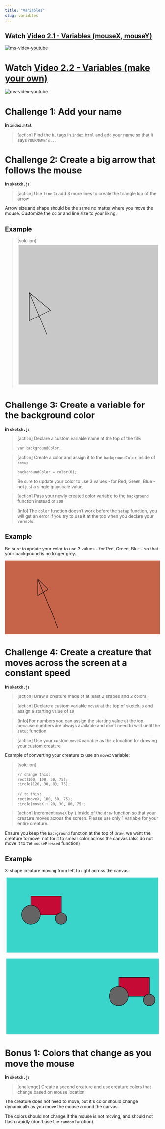 ```yaml
---
title: "Variables"
slug: variables
---
```


## Watch [Video 2.1 - Variables (mouseX, mouseY)](https://www.youtube.com/watch?v=RnS0YNuLfQQ&list=PLRqwX-V7Uu6Zy51Q-x9tMWIv9cueOFTFA&index=6)

![ms-video-youtube](https://www.youtube.com/watch?v=RnS0YNuLfQQ&list=PLRqwX-V7Uu6Zy51Q-x9tMWIv9cueOFTFA&index=6)

# Watch [Video 2.2 - Variables (make your own)](https://www.youtube.com/watch?v=Bn_B3T_Vbxs&index=7&list=PLRqwX-V7Uu6Zy51Q-x9tMWIv9cueOFTFA)

![ms-video-youtube](https://www.youtube.com/watch?v=Bn_B3T_Vbxs&index=7&list=PLRqwX-V7Uu6Zy51Q-x9tMWIv9cueOFTFA)

# Challenge 1: Add your name

**in `index.html`**

> [action]
> Find the `h1` tags in `index.html` and add your name so that it says `YOURNAME's...`
>

# Challenge 2: Create a big arrow that follows the mouse

**in `sketch.js`**

> [action]
> Use `line` to add 3 more lines to create the triangle top of the arrow
>

Arrow size and shape should be the same no matter where you move the mouse. Customize the color and line size to your liking.

## Example

> [solution]
> ![example arrow](assets/line_arrow.png "example arrow")
>

# Challenge 3: Create a variable for the background color

**in `sketch.js`**

> [action]
> Declare a custom variable name at the top of the file:
>
> ```
> var backgroundColor;
> ```
>

<!--  -->

> [action]
> Create a color and assign it to the `backgroundColor` inside of `setup`
>
> ```
> backgroundColor = color(0);
> ```
>
> Be sure to update your color to use 3 values - for Red, Green, Blue - not just a single grayscale value.
>

<!--  -->

> [action]
> Pass your newly created color variable to the `background` function instead of `200`
>

<!--  -->

> [info]
> The `color` function doesn't work before the `setup` function, you will get an error if you try to use it at the top when you declare your variable.
>

## Example

Be sure to update your color to use 3 values - for Red, Green, Blue - so that your background is no longer grey.

![custom background color](assets/background.png "custom background color")

# Challenge 4: Create a creature that moves across the screen at a constant speed

**in `sketch.js`**

> [action]
> Draw a creature made of at least 2 shapes and 2 colors.
>

<!--  -->

> [action]
> Declare a custom variable `moveX` at the top of sketch.js and assign a starting value of `10`
>

<!--  -->

> [info] For numbers you can assign the starting value at the top because numbers are always available and don't need to wait until the `setup` function
>

<!--  -->

> [action]
> Use your custom `moveX` variable as the `x` location for drawing your custom creature
>

Example of converting your creature to use an `moveX` variable:

> [solution]
>
> ```
> // change this:
> rect(100, 100, 50, 75);
> circle(120, 30, 80, 75);
>
> // to this:
> rect(moveX, 100, 50, 75);
> circle(moveX + 20, 30, 80, 75);
> ```
>

<!--  -->

> [action]
> Increment `moveX` by `1` inside of the `draw` function so that your creature moves across the screen.
> Please use only 1 variable for your entire creature.
>

Ensure you keep the `background` function at the top of `draw`, we want the creature to move, not for it to smear color across the canvas (also do not move it to the `mousePressed` function)

## Example

3-shape creature moving from left to right across the canvas:

![moving creature](assets/moving_creature.png "moving creature")

![moving creature 2](assets/moving_creature_2.png "moving creature 2")

# Bonus 1: Colors that change as you move the mouse

**in `sketch.js`**

> [challenge]
> Create a second creature and use creature colors that change based on mouse location
>

The creature does not need to move, but it's color should change dynamically as you move the mouse around the canvas.

The colors should not change if the mouse is not moving, and should not flash rapidly (don't use the `random` function).
